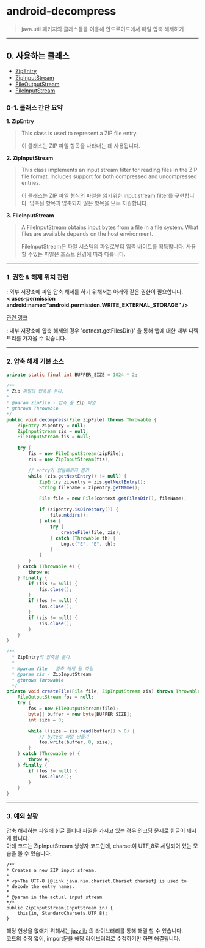 # android-decompress
> java.util 패키지의 클래스들을 이용해 안드로이드에서 파일 압축 해제하기

----------------

## 0. 사용하는 클래스
* [ZipEntry](https://developer.android.com/reference/java/util/zip/ZipEntry.html)
* [ZipInputStream](https://developer.android.com/reference/java/util/zip/ZipInputStream.html)
* [FileOutputStream](https://developer.android.com/reference/java/io/FileOutputStream.html)
* [FileInputStream](https://developer.android.com/reference/java/io/FileInputStream.html)

### 0-1. 클래스 간단 요약

**1. ZipEntry**
> This class is used to represent a ZIP file entry.  
>  
> 이 클래스는 ZIP 파일 항목을 나타내는 데 사용됩니다.

**2. ZipInputStream**
> This class implements an input stream filter for reading files in the ZIP file format. Includes support for both compressed and uncompressed entries.  
>
> 이 클래스는 ZIP 파일 형식의 파일을 읽기위한 input stream filter를 구현합니다. 압축된 항목과 압축되지 않은 항목을 모두 지원합니다.

**3. FileInputStream**
> A FileInputStream obtains input bytes from a file in a file system. What files are available depends on the host environment.  
>
> FileInputStream은 파일 시스템의 파일로부터 입력 바이트를 획득합니다. 사용할 수있는 파일은 호스트 환경에 따라 다릅니다.


----------------

### 1. 권한 & 해제 위치 관련

: 외부 저장소에 파일 압축 해제를 하기 위해서는 아래와 같은 권한이 필요합니다.  
**< uses-permission android:name="android.permission.WRITE_EXTERNAL_STORAGE" />**

[관련 링크](https://developer.android.com/training/basics/data-storage/files.html?hl=ko)

: 내부 저장소에 압축 해제의 경우 'cotnext.getFilesDir()' 을 통해 앱에 대한 내부 디렉토리를 가져올 수 있습니다.


----------------

### 2. 압축 해제 기본 소스

```java
private static final int BUFFER_SIZE = 1024 * 2;

/**
* Zip 파일의 압축을 푼다.
*
* @param zipFile - 압축 풀 Zip 파일
* @throws Throwable
*/
public void decompress(File zipFile) throws Throwable {
    ZipEntry zipentry = null;
    ZipInputStream zis = null;
    FileInputStream fis = null;

    try {
        fis = new FileInputStream(zipFile);
        zis = new ZipInputStream(fis);

        // entry가 없을때까지 뽑기
        while (zis.getNextEntry() != null) {
            ZipEntry zipentry = zis.getNextEntry();
            String filename = zipentry.getName();

            File file = new File(context.getFilesDir(), fileName);

            if (zipentry.isDirectory()) {
                file.mkdirs();
            } else {
                try {
                    createFile(file, zis);
                } catch (Throwable th) {
                    Log.e("E", "E", th);
                }
            }
        }
    } catch (Throwable e) {
        throw e;
    } finally {
        if (fis != null) {
            fis.close();
        }
        if (fos != null) {
            fos.close();
        }
        if (zis != null) {
            zis.close();
        }
    }
}

/**
  * ZipEntry의 압축을 푼다.
  *
  * @param file - 압축 해제 될 파일
  * @param zis - ZipInputStream
  * @throws Throwable
  */
private void createFile(File file, ZipInputStream zis) throws Throwable {
    FileOutputStream fos = null;
    try {
        fos = new FileOutputStream(file);
        byte[] buffer = new byte[BUFFER_SIZE];
        int size = 0;

        while ((size = zis.read(buffer)) > 0) {
            // byte로 파일 만들기
            fos.write(buffer, 0, size);
        }
    } catch (Throwable e) {
        throw e;
    } finally {
        if (fos != null) {
            fos.close();
        }
    }
}
```

----------------

### 3. 예외 상황
압축 해제하는 파일에 한글 폴더나 파일을 가지고 있는 경우 인코딩 문제로 한글이 깨지게 됩니다.  
아래 코드는 ZipInputStream 생성자 코드인데, charset이 UTF_8로 세팅되어 있는 모습을 볼 수 있습니다.

    /**
    * Creates a new ZIP input stream.
    *
    * <p>The UTF-8 {@link java.nio.charset.Charset charset} is used to
    * decode the entry names.
    *
    * @param in the actual input stream
    */*
    public ZipInputStream(InputStream in) {
        this(in, StandardCharsets.UTF_8);
    }


해당 현상을 없애기 위해서는 [jazzlib](http://jazzlib.sourceforge.net) 의 라이브러리를 통해 해결 할 수 있습니다.  
코드의 수정 없이, import문을 해당 라이브러리로 수정하기만 하면 해결됩니다.
